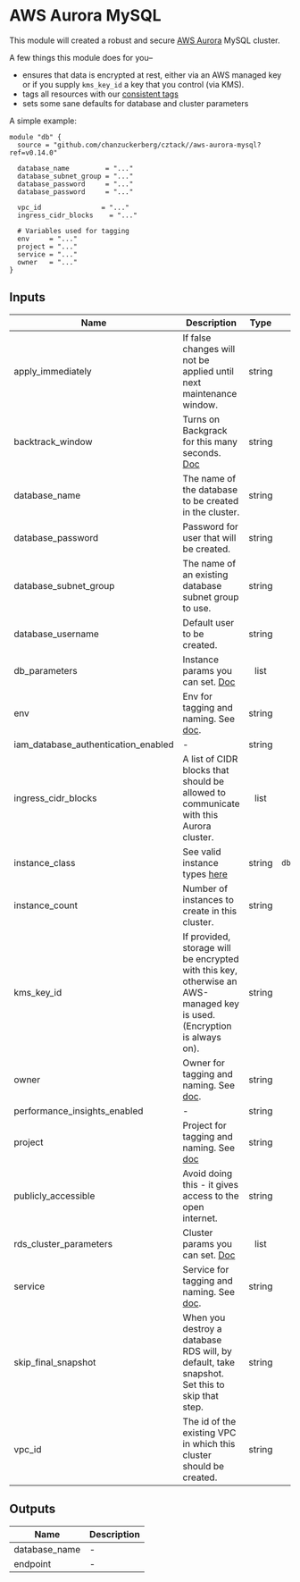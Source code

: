 # AWS Aurora MySQL

This module will created a robust and secure [AWS Aurora](https://aws.amazon.com/rds/aurora/) MySQL cluster.

A few things this module does for you–

* ensures that data is encrypted at rest, either via an AWS managed key or if you supply `kms_key_id` a key that you control (via KMS).
* tags all resources with our [consistent tags](../README.md#Consistent%20Tagging)
* sets some sane defaults for database and cluster parameters

A simple example:

```hcl
module "db" {
  source = "github.com/chanzuckerberg/cztack//aws-aurora-mysql?ref=v0.14.0"

  database_name         = "..."
  database_subnet_group = "..."
  database_password     = "..."
  database_password     = "..."
  
  vpc_id               = "..."
  ingress_cidr_blocks	 = "..."

  # Variables used for tagging
  env     = "..."
  project = "..."
  service = "..."
  owner   = "..."
}
```

<!-- START -->
## Inputs

| Name | Description | Type | Default | Required |
|------|-------------|:----:|:-----:|:-----:|
| apply\_immediately | If false changes will not be applied until next maintenance window. | string | `false` | no |
| backtrack\_window | Turns on Backgrack for this many seconds. [Doc](https://aws.amazon.com/blogs/aws/amazon-aurora-backtrack-turn-back-time/) | string | `0` | no |
| database\_name | The name of the database to be created in the cluster. | string | - | yes |
| database\_password | Password for user that will be created. | string | - | yes |
| database\_subnet\_group | The name of an existing database subnet group to use. | string | - | yes |
| database\_username | Default user to be created. | string | - | yes |
| db\_parameters | Instance params you can set. [Doc](https://docs.aws.amazon.com/AmazonRDS/latest/AuroraUserGuide/AuroraMySQL.Reference.html#AuroraMySQL.Reference.Parameters.Instance) | list | `<list>` | no |
| env | Env for tagging and naming. See [doc](../README.md#consistent-tagging). | string | - | yes |
| iam\_database\_authentication\_enabled | - | string | `false` | no |
| ingress\_cidr\_blocks | A list of CIDR blocks that should be allowed to communicate with this Aurora cluster. | list | - | yes |
| instance\_class | See valid instance types [here](https://docs.aws.amazon.com/AmazonRDS/latest/AuroraUserGuide/AuroraMySQL.Managing.Performance.html) | string | `db.t2.small` | no |
| instance\_count | Number of instances to create in this cluster. | string | `1` | no |
| kms\_key\_id | If provided, storage will be encrypted with this key, otherwise an AWS-managed key is used. (Encryption is always on). | string | `` | no |
| owner | Owner for tagging and naming. See [doc](../README.md#consistent-tagging). | string | - | yes |
| performance\_insights\_enabled | - | string | `false` | no |
| project | Project for tagging and naming. See [doc](../README.md#consistent-tagging) | string | - | yes |
| publicly\_accessible | Avoid doing this - it gives access to the open internet. | string | `false` | no |
| rds\_cluster\_parameters | Cluster params you can set. [Doc](https://docs.aws.amazon.com/AmazonRDS/latest/AuroraUserGuide/AuroraMySQL.Reference.html#AuroraMySQL.Reference.Parameters.Cluster) | list | `<list>` | no |
| service | Service for tagging and naming. See [doc](../README.md#consistent-tagging). | string | - | yes |
| skip\_final\_snapshot | When you destroy a database RDS will, by default, take snapshot. Set this to skip that step. | string | `false` | no |
| vpc\_id | The id of the existing VPC in which this cluster should be created. | string | - | yes |

## Outputs

| Name | Description |
|------|-------------|
| database\_name | - |
| endpoint | - |

<!-- END -->

